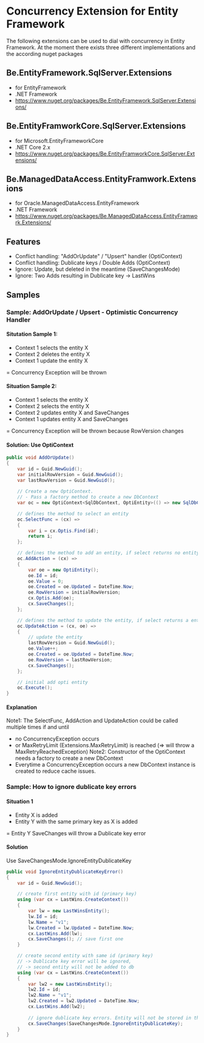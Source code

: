 # Concurrency Extension for Entity Framework
The following extensions can be used to dial with concurrency in Entity Framework. At the moment there exists three different implementations and the according nuget packages

## Be.EntityFramework.SqlServer.Extensions
- for EntityFramework
- .NET Framework
- https://www.nuget.org/packages/Be.EntityFramework.SqlServer.Extensions/

## Be.EntityFramworkCore.SqlServer.Extensions
- for Microsoft.EntityFrameworkCore
- .NET Core 2.x
- https://www.nuget.org/packages/Be.EntityFramworkCore.SqlServer.Extensions/

## Be.ManagedDataAccess.EntityFramwork.Extensions
- for Oracle.ManagedDataAccess.EntityFramework
- .NET Framework
- https://www.nuget.org/packages/Be.ManagedDataAccess.EntityFramwork.Extensions/

## Features
- Conflict handling: "AddOrUpdate" / "Upsert" handler (OptiContext)
- Conflict handling: Dublicate keys / Double Adds (OptiContext)
- Ignore: Update, but deleted in the meantime (SaveChangesMode)
- Ignore: Two Adds resulting in Dublicate key -> LastWins


## Samples
### Sample: AddOrUpdate / Upsert - Optimistic Concurrency Handler
#### Situtation Sample 1:
- Context 1 selects the entity X
- Context 2 deletes the entity X
- Context 1 update the entity X

= Concurrency Exception will be thrown
#### Situation Sample 2:
- Context 1 selects the entity X
- Context 2 selects the entity X
- Context 2 updates entity X and SaveChanges
- Context 1 updates entity X and SaveChanges

= Concurrency Exception will be thrown because RowVersion changes

#### Solution: Use OptiContext
```csharp
public void AddOrUpdate()
{
    var id = Guid.NewGuid();
    var initialRowVersion = Guid.NewGuid();
    var lastRowVersion = Guid.NewGuid();
    
    // Create a new OptiContext. 
    // - Pass a factory method to create a new DbContext
    var oc = new OptiContext<SqlDbContext, OptiEntity>(() => new SqlDbContext());

    // defines the method to select an entity
    oc.SelectFunc = (cx) =>
    {
        var i = cx.Optis.Find(id);
        return i;
    };

    // defines the method to add an entity, if select returns no entity
    oc.AddAction = (cx) =>
    {
        var oe = new OptiEntity();
        oe.Id = id;
        oe.Value = 0;
        oe.Created = oe.Updated = DateTime.Now;
        oe.RowVersion = initialRowVersion;
        cx.Optis.Add(oe);
        cx.SaveChanges();
    };

    // defines the method to update the entity, if select returns a entity
    oc.UpdateAction = (cx, oe) =>
    {
        // update the entity
        lastRowVersion = Guid.NewGuid();
        oe.Value++;
        oe.Created = oe.Updated = DateTime.Now;
        oe.RowVersion = lastRowVersion;
        cx.SaveChanges();
    };

    // initial add opti entity
    oc.Execute();
}
```
#### Explanation
Note1: The SelectFunc, AddAction and UpdateAction could be called multiple times if and until
- no ConcurrencyException occurs
- or MaxRetryLimit (Extensions.MaxRetryLimit) is reached (=> will throw a MaxRetryReachedException)
Note2: Constructor of the OptiContext needs a factory to create a new DbContext
- Everytime a ConcurrencyException occurs a new DbContext instance is created to reduce cache issues.

### Sample: How to ignore dublicate key errors
#### Situation 1
- Entity X is added
- Entity Y with the same primary key as X is added

= Entity Y SaveChanges will throw a Dublicate key error
#### Solution
Use SaveChangesMode.IgnoreEntityDublicateKey
```csharp
public void IgnoreEntityDublicateKeyError()
{
    var id = Guid.NewGuid();

    // create first entity with id (primary key)
    using (var cx = LastWins.CreateContext())
    {
        var lw = new LastWinsEntity();
        lw.Id = id;
        lw.Name = "v1";
        lw.Created = lw.Updated = DateTime.Now;
        cx.LastWins.Add(lw);
        cx.SaveChanges(); // save first one
    }

    // create second entity with same id (primary key) 
    // -> Dublicate key error will be ignored, 
    // -> second entity will not be added to db
    using (var cx = LastWins.CreateContext())
    {
        var lw2 = new LastWinsEntity();
        lw2.Id = id;
        lw2.Name = "v1";
        lw2.Created = lw2.Updated = DateTime.Now;
        cx.LastWins.Add(lw2);
        
        // ignore dublicate key errors. Entity will not be stored in the database! No exception will be thrown
        cx.SaveChanges(SaveChangesMode.IgnoreEntityDublicateKey);
    }
}
```
